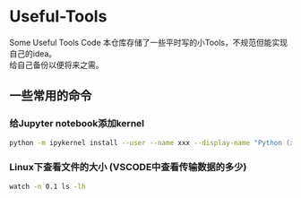 # Useful-Tools
Some Useful Tools Code
本仓库存储了一些平时写的小Tools，不规范但能实现自己的idea。  
给自己备份以便将来之需。  

## 一些常用的命令
### 给Jupyter notebook添加kernel

```bash
python -m ipykernel install --user --name xxx --display-name "Python (xxx)"
```

### Linux下查看文件的大小 (VSCODE中查看传输数据的多少)

```bash
watch -n 0.1 ls -lh
```

